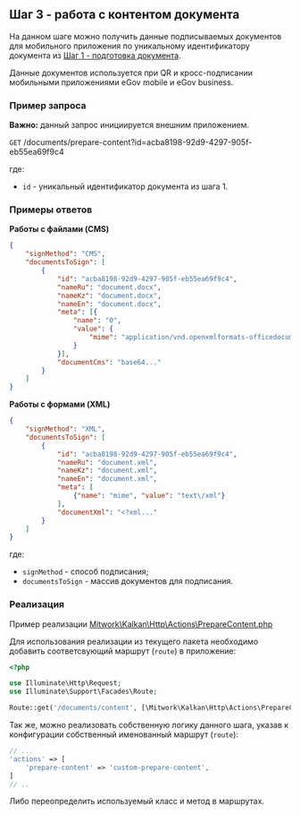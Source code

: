 ## Шаг 3 - работа с контентом документа

На данном шаге можно получить данные подписываемых документов для мобильного приложения по уникальному идентификатору документа из [Шаг 1 - подготовка документа](STEP_10_STORE_DOCUMENT.md).

Данные документов используется при QR и кросс-подписании мобильными приложениями eGov mobile и eGov business.

### Пример запроса

**Важно:** данный запрос инициируется внешним приложением.

`GET` /documents/prepare-content?id=acba8198-92d9-4297-905f-eb55ea69f9c4

где:

 - `id` - уникальный идентификатор документа из шага 1.

### Примеры ответов

**Работы с файлами (CMS)**

```json
{
    "signMethod": "CMS",
    "documentsToSign": [
        {
            "id": "acba8198-92d9-4297-905f-eb55ea69f9c4",
            "nameRu": "document.docx",
            "nameKz": "document.docx",
            "nameEn": "document.docx",
            "meta": [{
                "name": "0",
                "value": {
                    "mime": "application/vnd.openxmlformats-officedocument.wordprocessingml.document"
                }
            }],
            "documentCms": "base64..."
        }
    ]
}
```

**Работы с формами (XML)**

```json
{
    "signMethod": "XML",
    "documentsToSign": [
        {
            "id": "acba8198-92d9-4297-905f-eb55ea69f9c4",
            "nameRu": "document.xml",
            "nameKz": "document.xml",
            "nameEn": "document.xml",
            "meta": [
                {"name": "mime", "value": "text\/xml"}
            ],
            "documentXml": "<?xml..."
        }
    ]
}
```

где:

- `signMethod` - способ подписания;
- `documentsToSign` - массив документов для подписания.

### Реализация

Пример реализации [Mitwork\Kalkan\Http\Actions\PrepareContent.php](../src/Http/Actions/PrepareContent.php)

Для использования реализации из текущего пакета необходимо добавить соответсвующий маршрут (`route`) в приложение:

```php
<?php

use Illuminate\Http\Request;
use Illuminate\Support\Facades\Route;

Route::get('/documents/content', [\Mitwork\Kalkan\Http\Actions\PrepareContent::class, 'prepare'])->name(config('kalkan.actions.prepare-content'));
```

Так же, можно реализовать собственную логику данного шага, указав к конфигурации собственный именованный маршрут (`route`):

```php
// ...
'actions' => [
    'prepare-content' => 'custom-prepare-content',
]
// ..
```

Либо переопределить используемый класс и метод в маршрутах.
